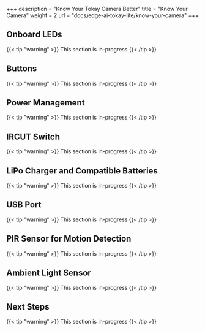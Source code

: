+++
description = "Know Your Tokay Camera Better"
title = "Know Your Camera"
weight = 2
url = "docs/edge-ai-tokay-lite/know-your-camera"
+++

## Onboard LEDs

{{< tip "warning" >}}
This section is in-progress
{{< /tip >}}

## Buttons

{{< tip "warning" >}}
This section is in-progress
{{< /tip >}}

## Power Management

{{< tip "warning" >}}
This section is in-progress
{{< /tip >}}

## IRCUT Switch

{{< tip "warning" >}}
This section is in-progress
{{< /tip >}}

## LiPo Charger and Compatible Batteries

{{< tip "warning" >}}
This section is in-progress
{{< /tip >}}

## USB Port

{{< tip "warning" >}}
This section is in-progress
{{< /tip >}}

## PIR Sensor for Motion Detection

{{< tip "warning" >}}
This section is in-progress
{{< /tip >}}

## Ambient Light Sensor

{{< tip "warning" >}}
This section is in-progress
{{< /tip >}}

## Next Steps

{{< tip "warning" >}}
This section is in-progress
{{< /tip >}}

